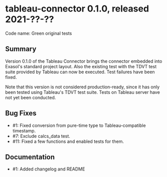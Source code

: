 # tableau-connector 0.1.0, released 2021-??-??
 
Code name: Green original tests

## Summary

Version 0.1.0 of the Tableau Connector brings the connector embedded into Exasol's standard project layout. Also the existing test with the TDVT test suite provided by Tableau can now be executed. Test failures have been fixed.

Note that this version is not considered production-ready, since it has only been tested using Tableau's TDVT test suite. Tests on Tableau server have not yet been conducted.

## Bug Fixes
 
* #1: Fixed conversion from pure-time type to Tableau-compatible timestamp.
* #7: Exclude calcs_data test.
* #11: Fixed a few functions and enabled tests for them.
 
## Documentation
 
* #1: Added changelog and README
